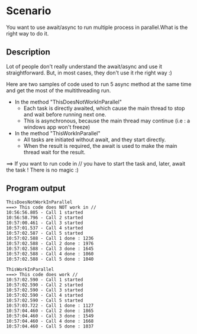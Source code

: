 # Scenario
You want to use await/async to run multiple process in parallel.What is the right way to do it.

## Description
Lot of people don't really understand the await/async and use it straightforward.
But, in most cases, they don't use it rhe right way :)

Here are two samples of code used to run 5 async method at the same time and get the most of the multithreading run.
* In the method "ThisDoesNotWorkInParallel"
  * Each task is directly awaited, which cause the main thread to stop and wait before running next one.
  * This is asynchronous, because the main thread may continue (i.e : a windows app won't freeze)
* In the method "ThisWorkInParallel"
  * All tasks are initiated without await, and they start directly.
  * When the result is required, the await is used to make the main thread wait for the result.
  
==> If you want to run code in // you have to start the task and, later, await the task ! There is no magic :)

## Program output
```
ThisDoesNotWorkInParallel
===> This code does NOT work in //
10:56:56.805 - Call 1 started
10:56:58.796 - Call 2 started
10:57:00.461 - Call 3 started
10:57:01.537 - Call 4 started
10:57:02.587 - Call 5 started
10:57:02.588 - Call 1 done : 1236
10:57:02.588 - Call 2 done : 1976
10:57:02.588 - Call 3 done : 1645
10:57:02.588 - Call 4 done : 1060
10:57:02.588 - Call 5 done : 1040

ThisWorkInParallel
===> This code does work //
10:57:02.590 - Call 1 started
10:57:02.590 - Call 2 started
10:57:02.590 - Call 3 started
10:57:02.590 - Call 4 started
10:57:02.590 - Call 5 started
10:57:03.722 - Call 1 done : 1127
10:57:04.460 - Call 2 done : 1865
10:57:04.460 - Call 3 done : 1549
10:57:04.460 - Call 4 done : 1668
10:57:04.460 - Call 5 done : 1037
```
